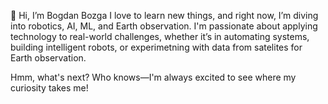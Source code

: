 👋 Hi, I’m Bogdan Bozga
I love to learn new things, and right now, I’m diving into robotics, AI, ML, and Earth observation. I'm passionate about applying technology to real-world challenges, whether it’s in automating systems, building intelligent robots, or experimetning with data from satelites for Earth observation.

Hmm, what's next? 
Who knows—I'm always excited to see where my curiosity takes me!

<!---
BogdanBozga/BogdanBozga is a ✨ special ✨ repository because its `README.md` (this file) appears on your GitHub profile.
You can click the Preview link to take a look at your changes.
--->
